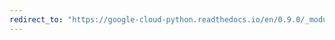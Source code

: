```yaml
---
redirect_to: "https://google-cloud-python.readthedocs.io/en/0.9.0/_modules/gcloud/bigquery/_helpers.html"
---
```

